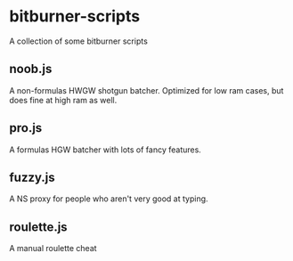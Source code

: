 # bitburner-scripts

A collection of some bitburner scripts

## noob.js
A non-formulas HWGW shotgun batcher. Optimized for low ram cases, but does fine at high ram as well.

## pro.js
A formulas HGW batcher with lots of fancy features.

## fuzzy.js
A NS proxy for people who aren't very good at typing.

## roulette.js
A manual roulette cheat
